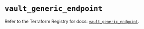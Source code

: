 # `vault_generic_endpoint`

Refer to the Terraform Registry for docs: [`vault_generic_endpoint`](https://registry.terraform.io/providers/hashicorp/vault/3.25.0/docs/resources/generic_endpoint).
